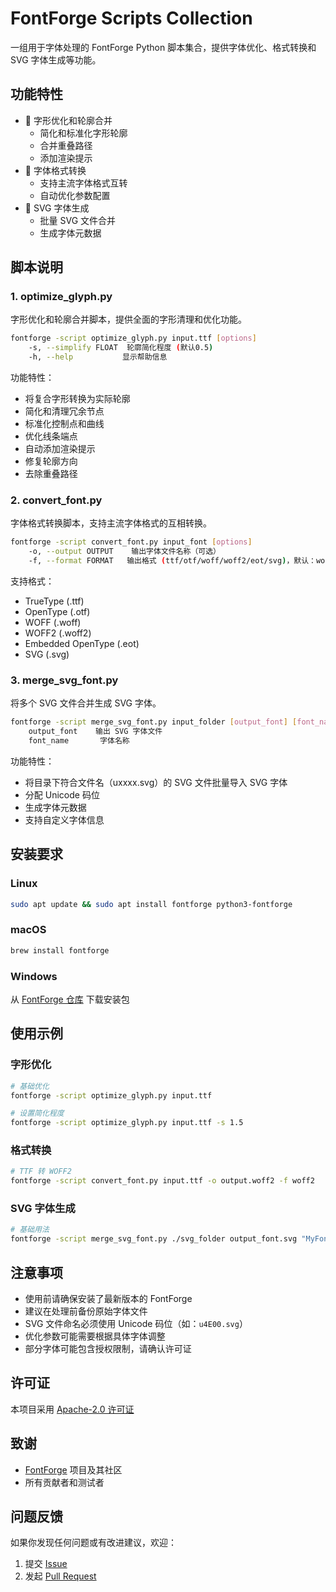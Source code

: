 # FontForge Scripts Collection

一组用于字体处理的 FontForge Python 脚本集合，提供字体优化、格式转换和 SVG 字体生成等功能。

## 功能特性

- 🔧 字形优化和轮廓合并
  - 简化和标准化字形轮廓
  - 合并重叠路径
  - 添加渲染提示
- 🔄 字体格式转换
  - 支持主流字体格式互转
  - 自动优化参数配置
- 🎨 SVG 字体生成
  - 批量 SVG 文件合并
  - 生成字体元数据

## 脚本说明

### 1. optimize_glyph.py
字形优化和轮廓合并脚本，提供全面的字形清理和优化功能。

```bash
fontforge -script optimize_glyph.py input.ttf [options]
    -s, --simplify FLOAT  轮廓简化程度 (默认0.5)
    -h, --help           显示帮助信息
```

功能特性：
- 将复合字形转换为实际轮廓
- 简化和清理冗余节点
- 标准化控制点和曲线
- 优化线条端点
- 自动添加渲染提示
- 修复轮廓方向
- 去除重叠路径

### 2. convert_font.py
字体格式转换脚本，支持主流字体格式的互相转换。

```bash
fontforge -script convert_font.py input_font [options]
    -o, --output OUTPUT    输出字体文件名称（可选）
    -f, --format FORMAT   输出格式 (ttf/otf/woff/woff2/eot/svg)，默认：woff2
```

支持格式：
- TrueType (.ttf)
- OpenType (.otf)
- WOFF (.woff)
- WOFF2 (.woff2)
- Embedded OpenType (.eot)
- SVG (.svg)

### 3. merge_svg_font.py
将多个 SVG 文件合并生成 SVG 字体。

```bash
fontforge -script merge_svg_font.py input_folder [output_font] [font_name]
    output_font    输出 SVG 字体文件
    font_name       字体名称
```

功能特性：
- 将目录下符合文件名（uxxxx.svg）的 SVG 文件批量导入 SVG 字体
- 分配 Unicode 码位
- 生成字体元数据
- 支持自定义字体信息

## 安装要求

### Linux
```bash
sudo apt update && sudo apt install fontforge python3-fontforge
```

### macOS
```bash
brew install fontforge
```

### Windows
从 [FontForge 仓库](https://github.com/fontforge/fontforge/releases/latest) 下载安装包

## 使用示例

### 字形优化
```bash
# 基础优化
fontforge -script optimize_glyph.py input.ttf

# 设置简化程度
fontforge -script optimize_glyph.py input.ttf -s 1.5
```

### 格式转换
```bash
# TTF 转 WOFF2
fontforge -script convert_font.py input.ttf -o output.woff2 -f woff2
```

### SVG 字体生成
```bash
# 基础用法
fontforge -script merge_svg_font.py ./svg_folder output_font.svg "MyFont"
```

## 注意事项

- 使用前请确保安装了最新版本的 FontForge
- 建议在处理前备份原始字体文件
- SVG 文件命名必须使用 Unicode 码位（如：`u4E00.svg`）
- 优化参数可能需要根据具体字体调整
- 部分字体可能包含授权限制，请确认许可证

## 许可证

本项目采用 [Apache-2.0 许可证](LICENSE)

## 致谢

- [FontForge](https://fontforge.org/) 项目及其社区
- 所有贡献者和测试者

## 问题反馈

如果你发现任何问题或有改进建议，欢迎：
1. 提交 [Issue](../../issues)
2. 发起 [Pull Request](../../pulls)